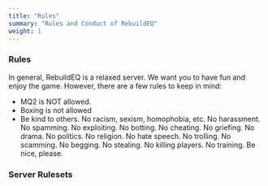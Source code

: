 ```yaml
---
title: "Rules"
summary: "Rules and Conduct of RebuildEQ"
weight: 1
---
```


### Rules

In general, RebuildEQ is a relaxed server. We want you to have fun and enjoy the game. However, there are a few rules to keep in mind:

- MQ2 is NOT allowed.
- Boxing is not allowed
- Be kind to others. No racism, sexism, homophobia, etc. No harassment. No spamming. No exploiting. No botting. No cheating. No griefing. No drama. No politics. No religion. No hate speech. No trolling. No scamming. No begging. No stealing. No killing players. No training. Be nice, please.

### Server Rulesets